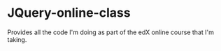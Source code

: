 # JQuery-online-class
Provides all the code I'm doing as part of the edX online course that I'm taking.
